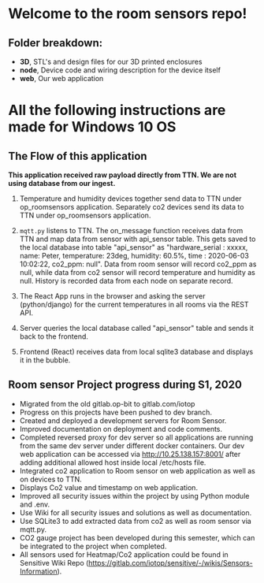 # Welcome to the room sensors repo!

## Folder breakdown:
 - **3D**, STL's and design files for our 3D printed enclosures
 - **node**, Device code and wiring description for the device itself
 - **web**, Our web application

# All the following instructions are made for Windows 10 OS

## The Flow of this application

**This application received raw payload directly from TTN.  We are not using database from our ingest.**

1. Temperature and humidity devices together send data to TTN under op_roomsensors application.  Separately co2 devices send its data to TTN under op_roomsensors application.

2. `mqtt.py` listens to TTN. The on_message function receives data from TTN and map data from sensor with api_sensor table. This gets saved to the local database into table "api_sensor" as "hardware_serial : xxxxx, name: Peter, temperature: 23deg, humidity: 60.5%, time : 2020-06-03 10:02:22, co2_ppm: null".  Data from room sensor will record co2_ppm as null, while data from co2 sensor will record temperature and humidity as null.  History is recorded data from each node on separate record.  

3. The React App runs in the browser and asking the server (python/django) for the current temperatures in all rooms via the REST API.

4. Server queries the local database called "api_sensor" table and sends it back to the frontend.

5. Frontend (React) receives data from local sqlite3 database and displays it in the bubble.


## Room sensor Project progress during S1, 2020

- Migrated from the old gitlab.op-bit to gitlab.com/iotop
- Progress on this projects have been pushed to dev branch.
- Created and deployed a development servers for Room Sensor.
- Improved documentation on deployment and code comments.
- Completed reversed proxy for dev server so all applications are running from the same dev server under different docker containers.  Our dev web application can be accessed via http://10.25.138.157:8001/ after adding additional allowed host inside local /etc/hosts file.
- Integrated co2 application to Room sensor on web application as well as on devices to TTN.
- Displays Co2 value and timestamp on web application.
- Improved all security issues within the project by using Python module and .env.
- Use Wiki for all security issues and solutions as well as documentation.
- Use SQLite3 to add extracted data from co2 as well as room sensor via mqtt.py.
- CO2 gauge project has been developed during this semester, which can be integrated to the project when completed.
- All sensors used for Heatmap/Co2 application could be found in Sensitive Wiki Repo (https://gitlab.com/iotop/sensitive/-/wikis/Sensors-Information).

